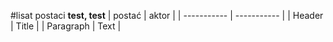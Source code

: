 #lisat postaci
**test, test**
	| postać | aktor |
| ----------- | ----------- |
| Header | Title |
| Paragraph | Text |
